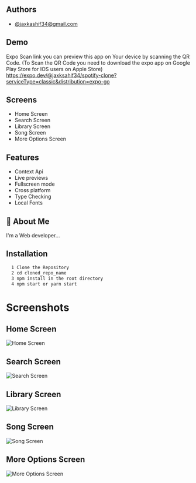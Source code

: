 
## Authors

- [@jaxkashif34@gmail.com](https://github.com/jaxkashif34)


## Demo
Expo Scan link you can preview this app on Your device by scanning the QR Code.
(To Scan the QR Code you need to download the expo app on Google Play Store for IOS users on Apple Store)
https://expo.dev/@jaxksahif34/spotify-clone?serviceType=classic&distribution=expo-go

## Screens

- Home Screen
- Search Screen
- Library Screen
- Song Screen
- More Options Screen



## Features

- Context Api
- Live previews
- Fullscreen mode
- Cross platform
- Type Checking
- Local Fonts



## 🚀 About Me
I'm a Web developer...


## Installation

```bash
  1 Clone the Repository
  2 cd cloned_repo_name
  3 npm install in the root directory
  4 npm start or yarn start
```
    
# Screenshots
## Home Screen
![Home Screen ](./home.jpg)

## Search Screen 
![Search Screen ](./search.jpg)

## Library Screen
![Library Screen ](./library.jpg)

## Song Screen
![Song Screen ](./song.jpg)

## More Options Screen
![More Options Screen ](./more.jpg)

